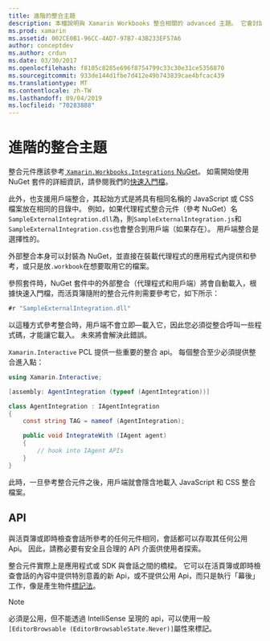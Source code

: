 ```yaml
---
title: 進階的整合主題
description: 本檔說明與 Xamarin Workbooks 整合相關的 advanced 主題。 它會討論 xamarin 活頁簿中的整合 NuGet 套件和 API 公開。
ms.prod: xamarin
ms.assetid: 002CE0B1-96CC-4AD7-97B7-43B233EF57A6
author: conceptdev
ms.author: crdun
ms.date: 03/30/2017
ms.openlocfilehash: f8105c8285e696f8754799c33c30e31ce5356870
ms.sourcegitcommit: 933de144d1fbe7d412e49b743839cae4bfcac439
ms.translationtype: MT
ms.contentlocale: zh-TW
ms.lasthandoff: 09/04/2019
ms.locfileid: "70283888"
---
```

# <a name="advanced-integration-topics"></a>進階的整合主題

整合元件應該參考[ `Xamarin.Workbooks.Integrations` NuGet][nuget]。 如需開始使用 NuGet 套件的詳細資訊，請參閱我們的[快速入門檔](~/tools/workbooks/sdk/index.md)。

此外，也支援用戶端整合，其起始方式是將具有相同名稱的 JavaScript 或 CSS 檔案放在相同的目錄中。 例如，如果代理程式整合元件（參考 NuGet）名`SampleExternalIntegration.dll`為，則`SampleExternalIntegration.js`和`SampleExternalIntegration.css`也會整合到用戶端（如果存在）。 用戶端整合是選擇性的。

外部整合本身可以封裝為 NuGet，並直接在裝載代理程式的應用程式內提供和參考，或只是放`.workbook`在想要取用它的檔案。

參照套件時，NuGet 套件中的外部整合（代理程式和用戶端）將會自動載入，根據快速入門檔，而活頁簿隨附的整合元件則需要參考它，如下所示：

```csharp
#r "SampleExternalIntegration.dll"
```

以這種方式參考整合時，用戶端不會立即&mdash;載入它，因此您必須從整合呼叫一些程式碼，才能讓它載入。 未來將會解決此錯誤。

`Xamarin.Interactive` PCL 提供一些重要的整合 api。 每個整合至少必須提供整合進入點：

```csharp
using Xamarin.Interactive;

[assembly: AgentIntegration (typeof (AgentIntegration))]

class AgentIntegration : IAgentIntegration
{
    const string TAG = nameof (AgentIntegration);

    public void IntegrateWith (IAgent agent)
    {
        // hook into IAgent APIs
    }
}
```

此時，一旦參考整合元件之後，用戶端就會隱含地載入 JavaScript 和 CSS 整合檔案。

## <a name="apis"></a>API

與活頁簿或即時檢查會話所參考的任何元件相同，會話都可以存取其任何公用 Api。 因此，請務必要有安全且合理的 API 介面供使用者探索。

整合元件實際上是應用程式或 SDK 與會話之間的橋樑。 它可以在活頁簿或即時檢查會話的內容中提供特別意義的新 Api，或不提供公用 Api，而只是執行「幕後」工作，像是產生物件[標記法](~/tools/workbooks/sdk/representations.md)。

> [!NOTE]
> 必須是公用，但不能透過 IntelliSense 呈現的 api，可以使用一般`[EditorBrowsable (EditorBrowsableState.Never)]`屬性來標記。

[nuget]: https://nuget.org/packages/Xamarin.Workbooks.Integration
